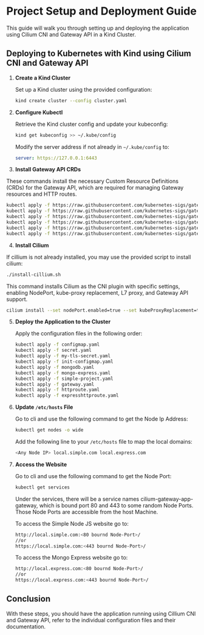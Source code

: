 # Project Setup and Deployment Guide

This guide will walk you through setting up and deploying the application using Cilium CNI and Gateway API in a Kind Cluster.

## Deploying to Kubernetes with Kind using Cilium CNI and Gateway API

1. **Create a Kind Cluster**

   Set up a Kind cluster using the provided configuration:

   ```bash
   kind create cluster --config cluster.yaml
   ```

2. **Configure Kubectl**

   Retrieve the Kind cluster config and update your kubeconfig:

   ```bash
   kind get kubeconfig >> ~/.kube/config
   ```

   Modify the server address if not already in `~/.kube/config` to:

   ```yaml
   server: https://127.0.0.1:6443
   ```

   
3. **Install Gateway API CRDs**

 These commands install the necessary Custom Resource Definitions (CRDs) for the Gateway API, which are required for managing Gateway resources and HTTP routes.
   ```bash
   kubectl apply -f https://raw.githubusercontent.com/kubernetes-sigs/gateway-api/v1.1.0/config/crd/standard/gateway.networking.k8s.io_gatewayclasses.yaml
   kubectl apply -f https://raw.githubusercontent.com/kubernetes-sigs/gateway-api/v1.1.0/config/crd/standard/gateway.networking.k8s.io_gateways.yaml
   kubectl apply -f https://raw.githubusercontent.com/kubernetes-sigs/gateway-api/v1.1.0/config/crd/standard/gateway.networking.k8s.io_httproutes.yaml
   kubectl apply -f https://raw.githubusercontent.com/kubernetes-sigs/gateway-api/v1.1.0/config/crd/standard/gateway.networking.k8s.io_referencegrants.yaml
   kubectl apply -f https://raw.githubusercontent.com/kubernetes-sigs/gateway-api/v1.1.0/config/crd/standard/gateway.networking.k8s.io_grpcroutes.yaml
   kubectl apply -f https://raw.githubusercontent.com/kubernetes-sigs/gateway-api/v1.1.0/config/crd/experimental/gateway.networking.k8s.io_tlsroutes.yaml
   ```

4. **Install Cilium**

If cillium is not already installed, you may use the provided script to install cilium:
```bash
./install-cillium.sh
```

This command installs Cilium as the CNI plugin with specific settings, enabling NodePort, kube-proxy replacement, L7 proxy, and Gateway API support.
   ```bash
   cilium install --set nodePort.enabled=true --set kubeProxyReplacement=true --set l7Proxy=true --set gatewayAPI.enabled=true --version 1.16.1
   ```

5. **Deploy the Application to the Cluster**

   Apply the configuration files in the following order:

   ```bash
   kubectl apply -f configmap.yaml
   kubectl apply -f secret.yaml
   kubectl apply -f my-tls-secret.yaml
   kubectl apply -f init-configmap.yaml
   kubectl apply -f mongodb.yaml
   kubectl apply -f mongo-express.yaml
   kubectl apply -f simple-project.yaml
   kubectl apply -f gateway.yaml
   kubectl apply -f httproute.yaml
   kubectl apply -f expresshttproute.yaml
   ```

6. **Update `/etc/hosts` File**

   Go to cli and use the following command to get the Node Ip Address:
   ```bash
   kubectl get nodes -o wide
   ```

   Add the following line to your `/etc/hosts` file to map the local domains:

   ```bash
   <Any Node IP> local.simple.com local.express.com
   ```

6. **Access the Website**

   Go to cli and use the following command to get the Node Port:
   ```bash
   kubectl get services
   ```
   Under the services, there will be a service names cilium-gateway-app-gateway, which is bound port 80 and 443 to some random Node Ports. Those Node Ports are accessible from the host Machine.

   To access the Simple Node JS website go to:

   ```bash
   http://local.simple.com:<80 bournd Node-Port>/
   //or
   https://local.simple.com:<443 bournd Node-Port>/
   ```

   To access the Mongo Express website go to:

   ```bash
   http://local.express.com:<80 bournd Node-Port>/
   //or
   https://local.express.com:<443 bournd Node-Port>/
   ```

## Conclusion

With these steps, you should have the application running using Cillium CNI and Gateway API, refer to the individual configuration files and their documentation.
